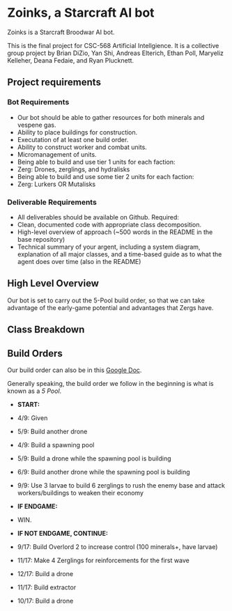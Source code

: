# Zoinks, a Starcraft AI bot 
Zoinks is a Starcraft Broodwar AI bot. 

This is the final project for CSC-568 Artificial Intellgience. It is a collective group project by Brian DiZio, Yan Shi, Andreas Elterich, Ethan Poll, Maryeliz Kelleher, Deana Fedaie, and Ryan Plucknett. 

## Project requirements 
### Bot Requirements 
+ Our bot should be able to gather resources for both minerals and vespene gas. 
+ Ability to place buildings for construction. 
+ Executation of at least one build order. 
+ Ability to construct worker and combat units. 
+ Micromanagement of units. 
+ Being able to build and use tier 1 units for each faction: 
 + Zerg: Drones, zerglings, and hydralisks 
+ Being able to build and use some tier 2 units for each faction: 
 + Zerg: Lurkers OR Mutalisks 
 
### Deliverable Requirements 
+ All deliverables should be available on Github. Required: 
 + Clean, documented code with appropriate class decomposition. 
+ High-level overview of approach (~500 words in the README in the base repository) 
 + Technical summary of your argent, including a system diagram, explanation of all major classes, and a time-based guide as to what the agent does over time (also in the README) 

## High Level Overview 
Our bot is set to carry out the 5-Pool build order, so that we can take advantage of the early-game potential and advantages that Zergs have. 

## Class Breakdown 


## Build Orders 
Our build order can also be in this [Google Doc](https://docs.google.com/document/d/1e05FzKy5A5DllCp2OfijMiIUobjpTRM2mPlKQ5jJYNk/edit). 

Generally speaking, the build order we follow in the beginning is what is known as a *5 Pool*. 

+ **START:**
+ 4/9: Given
+ 5/9: Build another drone 
+ 4/9: Build a spawning pool 
+ 5/9: Build a drone while the spawning pool is building 
+ 6/9: Build another drone while the spawning pool is building 
+ 9/9: Use 3 larvae to build 6 zerglings to rush the enemy base and attack workers/buildings to weaken their economy 

+ **IF ENDGAME:** 
+ WIN. 

+ **IF NOT ENDGAME, CONTINUE:** 
+ 9/17: Build Overlord 2 to increase control (100 minerals+, have larvae) 
+ 11/17: Make 4 Zerglings for reinforcements for the first wave 
+ 12/17: Build a drone  
+ 11/17: Build extractor 
+ 10/17: Build a drone 

